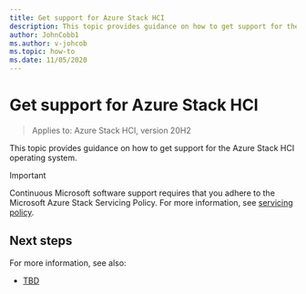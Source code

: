 ```yaml
---
title: Get support for Azure Stack HCI
description: This topic provides guidance on how to get support for the Azure Stack HCI operating system.
author: JohnCobb1
ms.author: v-johcob
ms.topic: how-to
ms.date: 11/05/2020
---
```


# Get support for Azure Stack HCI

>Applies to: Azure Stack HCI, version 20H2

This topic provides guidance on how to get support for the Azure Stack HCI operating system.

   >[!IMPORTANT]
   > Continuous Microsoft software support requires that you adhere to the Microsoft Azure Stack Servicing Policy. For more information, see [servicing policy](https://docs.microsoft.com/azure-stack/operator/azure-stack-servicing-policy?view=azs-2005).

## Next steps
For more information, see also:
- [TBD]()

